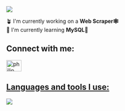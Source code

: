 <div>
    <img align = "center" src = "https://i.pinimg.com/originals/d0/00/b3/d000b3641dcec6b05f48f3c6b76ff6ad.gif" width = "max" height = "auto">
</div>
<p>
  🪴 I'm currently working on a <b>Web Scraper🕸️</b> <br>
  📖 I'm currently learning <b>MySQL🐬</b>
<p>
<h2 align="left">Connect with me:</h2>
<p align="left">
<a href="https://www.linkedin.com/in/philip-athanasopoulos-a3709b243/" target="blank"><img align="center" src="https://raw.githubusercontent.com/rahuldkjain/github-profile-readme-generator/master/src/images/icons/Social/linked-in-alt.svg" alt="philip athanasopoulos" height="30" width="40" /></a>
</p>

<p align="center">
  <a href="https://skillicons.dev">
      <h2>Languages and tools I use:</h2>
    <img src="https://skillicons.dev/icons?i=java,idea,maven,git,c,vscode,linux,python,firebase,figma,js,html,css&perline=13" />
  </a>
</p>
